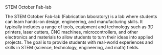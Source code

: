 STEM October Fab-lab

The STEM October Fab-lab (Fabrication laboratory) is a lab where students can learn hands-on design, engineering, and manufacturing skills. 
It typically includes a range of tools, equipment and technology such as 3D printers, laser cutters, CNC machines, microcontrollers, and other electronics and materials to allow students to turn their ideas into applied projects. 
The goal is to provide students with real-world experiences and skills in STEM (science, technology, engineering, and math) fields.
